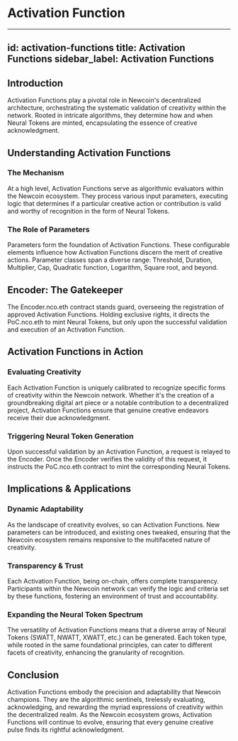 # Activation Function

---
id: activation-functions
title: Activation Functions
sidebar_label: Activation Functions
---

## Introduction

Activation Functions play a pivotal role in Newcoin's decentralized architecture, orchestrating the systematic validation of creativity within the network. Rooted in intricate algorithms, they determine how and when Neural Tokens are minted, encapsulating the essence of creative acknowledgment.

## Understanding Activation Functions

### The Mechanism

At a high level, Activation Functions serve as algorithmic evaluators within the Newcoin ecosystem. They process various input parameters, executing logic that determines if a particular creative action or contribution is valid and worthy of recognition in the form of Neural Tokens.

### The Role of Parameters

Parameters form the foundation of Activation Functions. These configurable elements influence how Activation Functions discern the merit of creative actions. Parameter classes span a diverse range: Threshold, Duration, Multiplier, Cap, Quadratic function, Logarithm, Square root, and beyond.

## Encoder: The Gatekeeper

The Encoder.nco.eth contract stands guard, overseeing the registration of approved Activation Functions. Holding exclusive rights, it directs the PoC.nco.eth to mint Neural Tokens, but only upon the successful validation and execution of an Activation Function.

## Activation Functions in Action

### Evaluating Creativity

Each Activation Function is uniquely calibrated to recognize specific forms of creativity within the Newcoin network. Whether it's the creation of a groundbreaking digital art piece or a notable contribution to a decentralized project, Activation Functions ensure that genuine creative endeavors receive their due acknowledgment.

### Triggering Neural Token Generation

Upon successful validation by an Activation Function, a request is relayed to the Encoder. Once the Encoder verifies the validity of this request, it instructs the PoC.nco.eth contract to mint the corresponding Neural Tokens.

## Implications & Applications

### Dynamic Adaptability

As the landscape of creativity evolves, so can Activation Functions. New parameters can be introduced, and existing ones tweaked, ensuring that the Newcoin ecosystem remains responsive to the multifaceted nature of creativity.

### Transparency & Trust

Each Activation Function, being on-chain, offers complete transparency. Participants within the Newcoin network can verify the logic and criteria set by these functions, fostering an environment of trust and accountability.

### Expanding the Neural Token Spectrum

The versatility of Activation Functions means that a diverse array of Neural Tokens (SWATT, NWATT, XWATT, etc.) can be generated. Each token type, while rooted in the same foundational principles, can cater to different facets of creativity, enhancing the granularity of recognition.

## Conclusion

Activation Functions embody the precision and adaptability that Newcoin champions. They are the algorithmic sentinels, tirelessly evaluating, acknowledging, and rewarding the myriad expressions of creativity within the decentralized realm. As the Newcoin ecosystem grows, Activation Functions will continue to evolve, ensuring that every genuine creative pulse finds its rightful acknowledgment.

